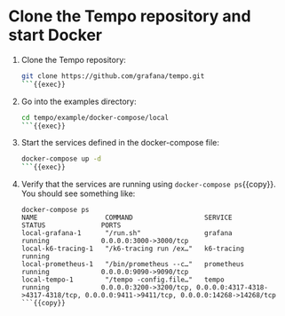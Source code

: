 # Clone the Tempo repository and start Docker

1. Clone the Tempo repository:

   ```bash
   git clone https://github.com/grafana/tempo.git
   ```{{exec}}

1. Go into the examples directory:

   ```bash
   cd tempo/example/docker-compose/local
   ```{{exec}}

1. Start the services defined in the docker-compose file:

   ```bash
   docker-compose up -d
   ```{{exec}}

1. Verify that the services are running using `docker-compose ps`{{copy}}. You should see something like:

   ```console
   docker-compose ps
   NAME                 COMMAND                  SERVICE             STATUS              PORTS
   local-grafana-1      "/run.sh"                grafana             running             0.0.0.0:3000->3000/tcp
   local-k6-tracing-1   "/k6-tracing run /ex…"   k6-tracing          running
   local-prometheus-1   "/bin/prometheus --c…"   prometheus          running             0.0.0.0:9090->9090/tcp
   local-tempo-1        "/tempo -config.file…"   tempo               running             0.0.0.0:3200->3200/tcp, 0.0.0.0:4317-4318->4317-4318/tcp, 0.0.0.0:9411->9411/tcp, 0.0.0.0:14268->14268/tcp
   ```{{copy}}
